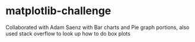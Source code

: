 # matplotlib-challenge

Collaborated with Adam Saenz with Bar charts and Pie graph portions, also used stack overflow to look up how to do box plots
